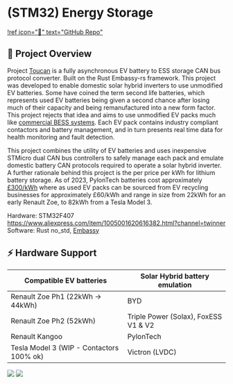 # (STM32) Energy Storage

[!ref icon=":rocket:" text="GitHub Repo"](https://github.com/rand12345/toucan_stm32f407)

## 🌟 Project Overview

Project [Toucan](https://github.com/rand12345/toucan_stm32f407) is a fully asynchronous EV battery to ESS storage CAN bus protocol converter. Built on the Rust Embassy-rs framework. This project was developed to enable domestic solar hybrid inverters to use unmodified EV batteries. Some have coined the term second life batteries, which represents used EV batteries being given a second chance after losing much of their capacity and being remanufactured into a new form factor. This project rejects that idea and aims to use unmodified EV packs much like [commercial BESS systems](https://www.energy-storage.news/renault-batteries-find-megawatt-scale-2nd-life-use-in-belgium/). Each EV pack contains industry compliant contactors and battery management, and in turn presents real time data for health monitoring and fault detection.

This project combines the utility of EV batteries and uses inexpensive STMicro dual CAN bus controllers to safely manage each pack and emulate domestic battery CAN protocols required to operate a solar hybrid inverter. A further rationale behind this project is the per price per kWh for lithium battery storage. As of 2023, PylonTech batteries cost approximately [£300/kWh](https://www.itstechnologies.shop/collections/pylontech-us2000-us3000-phantom/products/pylon-tech-us3000c-3-5kwh-li-ion-solar-wind-battery-storage) where as used EV packs can be sourced from EV recycling businesses for approximately £60/kWh and range in size from 22kWh for an early Renault Zoe, to 82kWh from a Tesla Model 3.

Hardware: STM32F407 <https://www.aliexpress.com/item/1005001620616382.html?channel=twinner>  
Software: Rust no_std, [Embassy](https://embassy.dev)

## ⚡️ Hardware Support

**Compatible EV batteries** | **Solar Hybrid battery emulation**
----|----
Renault Zoe Ph1 (22kWh -> 44kWh) | BYD
Renault Zoe Ph2 (52kWh) | Triple Power (Solax), FoxESS V1 & V2
Renault Kangoo | PylonTech
Tesla Model 3 (WIP - Contactors 100% ok) | Victron (LVDC)

![](/assets/images/stm32f407_pcb.png)  ![](/assets/images/toucan_stm32f4.png)
